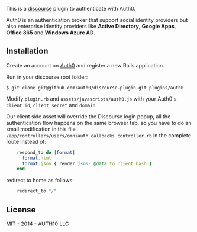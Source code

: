 This is a [discourse](https://discourse.org) plugin to authenticate with Auth0.

Auth0 is an authentication broker that support social identity providers but also enterprise identity providers like __Active Directory__, __Google Apps__, __Office 365__ and __Windows Azure AD__.

## Installation

Create an account on [Auth0](http://auth0.com) and register a new Rails application.

Run in your discourse root folder:

```
$ git clone git@github.com:auth0/discourse-plugin.git plugins/auth0
```

Modify `plugin.rb` and `assets/javascripts/auth0.js` with your Auth0's `client_id`, `client_secret` and `domain`.

Our client side asset will override the Discourse login popup, all the authentication flow happens on the same browser tab, so you have to do an small modification in this file `/app/controllers/users/omniauth_callbacks_controller.rb` in the complete route instead of:

```ruby
    respond_to do |format|
      format.html
      format.json { render json: @data.to_client_hash }
    end
```

redirect to home as follows:

```ruby
    redirect_to "/"
```

## License

MIT - 2014 - AUTH10 LLC